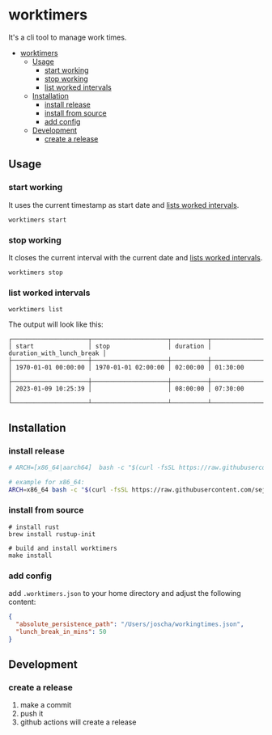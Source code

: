 # worktimers

It's a cli tool to manage work times.

<!-- TOC -->
* [worktimers](#worktimers)
  * [Usage](#usage)
    * [start working](#start-working)
    * [stop working](#stop-working)
    * [list worked intervals](#list-worked-intervals)
  * [Installation](#installation)
    * [install release](#install-release)
    * [install from source](#install-from-source)
    * [add config](#add-config)
  * [Development](#development)
    * [create a release](#create-a-release)
<!-- TOC -->

## Usage

### start working

It uses the current timestamp as start date and [lists worked intervals](#list-worked-intervals).

```shell
worktimers start
```

### stop working

It closes the current interval with the current date and [lists worked intervals](#list-worked-intervals).

```shell
worktimers stop
```

### list worked intervals

```shell
worktimers list
```

The output will look like this:

```
┌─────────────────────┬─────────────────────┬──────────┬───────────────────────────┐
│ start               │ stop                │ duration │ duration_with_lunch_break │
├─────────────────────┼─────────────────────┼──────────┼───────────────────────────┤
│ 1970-01-01 00:00:00 │ 1970-01-01 02:00:00 │ 02:00:00 │ 01:30:00                  │
├─────────────────────┼─────────────────────┼──────────┼───────────────────────────┤
│ 2023-01-09 10:25:39 │                     │ 08:00:00 │ 07:30:00                  │
└─────────────────────┴─────────────────────┴──────────┴───────────────────────────┘
```

## Installation

### install release
```bash
# ARCH=[x86_64|aarch64]  bash -c "$(curl -fsSL https://raw.githubusercontent.com/sejoharp/worktimers/refs/heads/main/install.sh)"

# example for x86_64:
ARCH=x86_64 bash -c "$(curl -fsSL https://raw.githubusercontent.com/sejoharp/worktimers/refs/heads/main/install.sh)"
```

### install from source
```shell
# install rust
brew install rustup-init

# build and install worktimers
make install
```

### add config

add `.worktimers.json` to your home directory and adjust the following content:

```json
{
  "absolute_persistence_path": "/Users/joscha/workingtimes.json",
  "lunch_break_in_mins": 50
}
```

## Development

### create a release
1. make a commit 
2. push it
3. github actions will create a release


